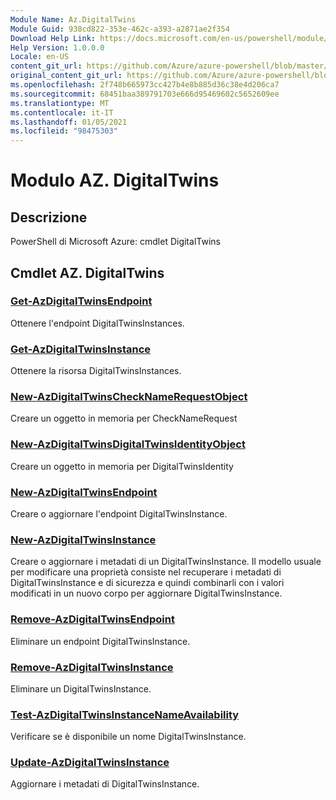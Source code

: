 ```yaml
---
Module Name: Az.DigitalTwins
Module Guid: 938cd822-353e-462c-a393-a2871ae2f354
Download Help Link: https://docs.microsoft.com/en-us/powershell/module/az.digitaltwins
Help Version: 1.0.0.0
Locale: en-US
content_git_url: https://github.com/Azure/azure-powershell/blob/master/src/DigitalTwins/help/Az.DigitalTwins.md
original_content_git_url: https://github.com/Azure/azure-powershell/blob/master/src/DigitalTwins/help/Az.DigitalTwins.md
ms.openlocfilehash: 2f748b665973cc427b4e8b885d36c38e4d206ca7
ms.sourcegitcommit: 68451baa389791703e666d95469602c5652609ee
ms.translationtype: MT
ms.contentlocale: it-IT
ms.lasthandoff: 01/05/2021
ms.locfileid: "98475303"
---
```

# Modulo AZ. DigitalTwins
## Descrizione
PowerShell di Microsoft Azure: cmdlet DigitalTwins

## Cmdlet AZ. DigitalTwins
### [Get-AzDigitalTwinsEndpoint](Get-AzDigitalTwinsEndpoint.md)
Ottenere l'endpoint DigitalTwinsInstances.

### [Get-AzDigitalTwinsInstance](Get-AzDigitalTwinsInstance.md)
Ottenere la risorsa DigitalTwinsInstances.

### [New-AzDigitalTwinsCheckNameRequestObject](New-AzDigitalTwinsCheckNameRequestObject.md)
Creare un oggetto in memoria per CheckNameRequest

### [New-AzDigitalTwinsDigitalTwinsIdentityObject](New-AzDigitalTwinsDigitalTwinsIdentityObject.md)
Creare un oggetto in memoria per DigitalTwinsIdentity

### [New-AzDigitalTwinsEndpoint](New-AzDigitalTwinsEndpoint.md)
Creare o aggiornare l'endpoint DigitalTwinsInstance.

### [New-AzDigitalTwinsInstance](New-AzDigitalTwinsInstance.md)
Creare o aggiornare i metadati di un DigitalTwinsInstance.
Il modello usuale per modificare una proprietà consiste nel recuperare i metadati di DigitalTwinsInstance e di sicurezza e quindi combinarli con i valori modificati in un nuovo corpo per aggiornare DigitalTwinsInstance.

### [Remove-AzDigitalTwinsEndpoint](Remove-AzDigitalTwinsEndpoint.md)
Eliminare un endpoint DigitalTwinsInstance.

### [Remove-AzDigitalTwinsInstance](Remove-AzDigitalTwinsInstance.md)
Eliminare un DigitalTwinsInstance.

### [Test-AzDigitalTwinsInstanceNameAvailability](Test-AzDigitalTwinsInstanceNameAvailability.md)
Verificare se è disponibile un nome DigitalTwinsInstance.

### [Update-AzDigitalTwinsInstance](Update-AzDigitalTwinsInstance.md)
Aggiornare i metadati di DigitalTwinsInstance.

